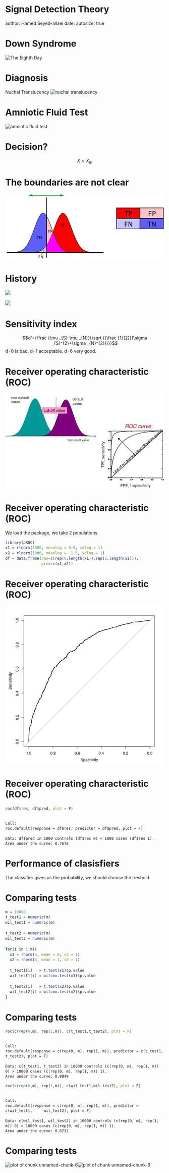 Signal Detection Theory
========================================================
author: Hamed Seyed-allaei
date: 
autosize: true


Down Syndrome
==============

![The Eighth Day](https://pbs.twimg.com/media/Cts_8cdWYAEENAQ.jpg:large)

Diagnosis
=============
Nuchal Translucency
![nuchal translucency](http://www.intechopen.com/source/html/41379/media/image1.jpeg)


Amniotic Fluid Test
====================
![amniotic fluid test](https://i.blogs.es/8fd06e/amnio-eco/450_1000.jpg)

Decision?
====================

$$X > X_{th}$$

The boundaries are not clear
============================
![dessision](signal_detection_theory-figure/sdt.png)

History
=======
![](https://upload.wikimedia.org/wikipedia/commons/thumb/0/08/Original_message.svg/800px-Original_message.svg.png) 

![](https://upload.wikimedia.org/wikipedia/commons/thumb/b/b8/Received_message.svg/800px-Received_message.svg.png)

Sensitivity index
============================
$$d'={\frac {\mu _{S}-\mu _{N}}{\sqrt {{\frac {1}{2}}(\sigma _{S}^{2}+\sigma _{N}^{2})}}}$$
d=0 is bad.
d=1 acceptable.
d=6 very good.

Receiver operating characteristic (ROC)
=======================================
![dessision](signal_detection_theory-figure/roc.jpg)

Receiver operating characteristic (ROC)
=======================================
We load the package, we take 2 populations.

```r
library(pROC)
x1 = rlnorm(1000, meanlog = 0.5, sdlog = 1)
x2 = rlnorm(1000, meanlog =  1.5, sdlog = 1)
df = data.frame(res=c(rep(0,length(x1)),rep(1,length(x2))), 
                pred=c(x1,x2))
```

Receiver operating characteristic (ROC)
=======================================
![plot of chunk unnamed-chunk-2](signal_detection_theory-figure/unnamed-chunk-2-1.png)

Receiver operating characteristic (ROC)
=======================================

```r
roc(df$res, df$pred, plot = F)
```

```

Call:
roc.default(response = df$res, predictor = df$pred, plot = F)

Data: df$pred in 1000 controls (df$res 0) < 1000 cases (df$res 1).
Area under the curve: 0.7678
```

Performance of clasisfiers
=========================

The classifier gives us the probability, 
we should choose the treshold. 


Comparing tests
=======================================

```r
m = 10000
t_test1 = numeric(m)
wil_test1 = numeric(m)

t_test2 = numeric(m)
wil_test2 = numeric(m)

for(i in 1:m){
  x1 = rnorm(6, mean = 0, sd = 1)
  x2 = rnorm(6, mean = 1, sd = 1)
  
  t_test1[i]   = t.test(x1)$p.value
  wil_test1[i] = wilcox.test(x1)$p.value

  t_test2[i]   = t.test(x2)$p.value
  wil_test2[i] = wilcox.test(x2)$p.value
}
```


Comparing tests
=======================================

```r
roc(c(rep(0,m), rep(1,m)), c(t_test1,t_test2), plot = F)
```

```

Call:
roc.default(response = c(rep(0, m), rep(1, m)), predictor = c(t_test1,     t_test2), plot = F)

Data: c(t_test1, t_test2) in 10000 controls (c(rep(0, m), rep(1, m)) 0) > 10000 cases (c(rep(0, m), rep(1, m)) 1).
Area under the curve: 0.8849
```

```r
roc(c(rep(0,m), rep(1,m)), c(wil_test1,wil_test2), plot = F)
```

```

Call:
roc.default(response = c(rep(0, m), rep(1, m)), predictor = c(wil_test1,     wil_test2), plot = F)

Data: c(wil_test1, wil_test2) in 10000 controls (c(rep(0, m), rep(1, m)) 0) > 10000 cases (c(rep(0, m), rep(1, m)) 1).
Area under the curve: 0.8732
```


Comparing tests
=======================================
![plot of chunk unnamed-chunk-6](signal_detection_theory-figure/unnamed-chunk-6-1.png)![plot of chunk unnamed-chunk-6](signal_detection_theory-figure/unnamed-chunk-6-2.png)
